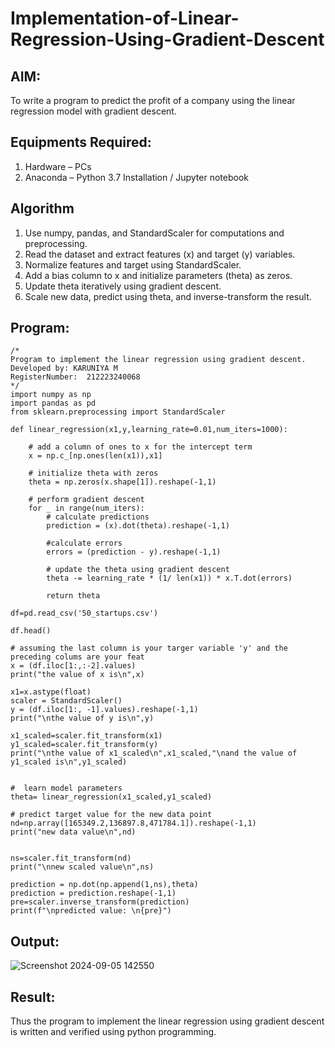 # Implementation-of-Linear-Regression-Using-Gradient-Descent

## AIM:
To write a program to predict the profit of a company using the linear regression model with gradient descent.

## Equipments Required:
1. Hardware – PCs
2. Anaconda – Python 3.7 Installation / Jupyter notebook

## Algorithm
1. Use numpy, pandas, and StandardScaler for computations and preprocessing.
2. Read the dataset and extract features (x) and target (y) variables.
3. Normalize features and target using StandardScaler.
4. Add a bias column to x and initialize parameters (theta) as zeros.
5. Update theta iteratively using gradient descent.
6. Scale new data, predict using theta, and inverse-transform the result.

## Program:
```
/*
Program to implement the linear regression using gradient descent.
Developed by: KARUNIYA M
RegisterNumber:  212223240068
*/
import numpy as np
import pandas as pd
from sklearn.preprocessing import StandardScaler

def linear_regression(x1,y,learning_rate=0.01,num_iters=1000):
    
    # add a column of ones to x for the intercept term
    x = np.c_[np.ones(len(x1)),x1]
    
    # initialize theta with zeros
    theta = np.zeros(x.shape[1]).reshape(-1,1)
    
    # perform gradient descent
    for _ in range(num_iters):
        # calculate predictions
        prediction = (x).dot(theta).reshape(-1,1)
        
        #calculate errors
        errors = (prediction - y).reshape(-1,1)
        
        # update the theta using gradient descent
        theta -= learning_rate * (1/ len(x1)) * x.T.dot(errors)
        
        return theta

df=pd.read_csv('50_startups.csv')

df.head()

# assuming the last column is your targer variable 'y' and the preceding colums are your feat
x = (df.iloc[1:,:-2].values)
print("the value of x is\n",x)

x1=x.astype(float)
scaler = StandardScaler()
y = (df.iloc[1:, -1].values).reshape(-1,1)
print("\nthe value of y is\n",y)

x1_scaled=scaler.fit_transform(x1)
y1_scaled=scaler.fit_transform(y)
print("\nthe value of x1_scaled\n",x1_scaled,"\nand the value of y1_scaled is\n",y1_scaled)


#  learn model parameters
theta= linear_regression(x1_scaled,y1_scaled)

# predict target value for the new data point
nd=np.array([165349.2,136897.8,471784.1]).reshape(-1,1)
print("new data value\n",nd)


ns=scaler.fit_transform(nd)
print("\nnew scaled value\n",ns)

prediction = np.dot(np.append(1,ns),theta)
prediction = prediction.reshape(-1,1)
pre=scaler.inverse_transform(prediction)
print(f"\npredicted value: \n{pre}")

```

## Output:

![Screenshot 2024-09-05 142550](https://github.com/user-attachments/assets/94e1bd71-cc0a-4fd7-98e7-c5de7793753d)


## Result:
Thus the program to implement the linear regression using gradient descent is written and verified using python programming.
